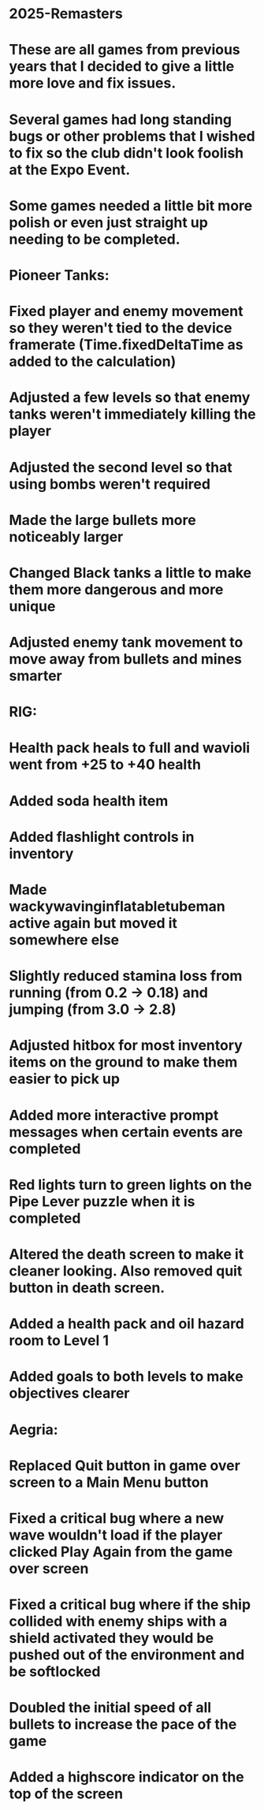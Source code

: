 # 2025-Remasters

# These are all games from previous years that I decided to give a little more love and fix issues. 

# Several games had long standing bugs or other problems that I wished to fix so the club didn't look foolish at the Expo Event.
# Some games needed a little bit more polish or even just straight up needing to be completed.



# Pioneer Tanks:
# Fixed player and enemy movement so they weren't tied to the device framerate (Time.fixedDeltaTime as added to the calculation)
# Adjusted a few levels so that enemy tanks weren't immediately killing the player
# Adjusted the second level so that using bombs weren't required
# Made the large bullets more noticeably larger
# Changed Black tanks a little to make them more dangerous and more unique
# Adjusted enemy tank movement to move away from bullets and mines smarter

# RIG:
# Health pack heals to full and wavioli went from +25 to +40 health
# Added soda health item
# Added flashlight controls in inventory
# Made wackywavinginflatabletubeman active again but moved it somewhere else
# Slightly reduced stamina loss from running (from 0.2 -> 0.18) and jumping (from 3.0 -> 2.8)
# Adjusted hitbox for most inventory items on the ground to make them easier to pick up
# Added more interactive prompt messages when certain events are completed
# Red lights turn to green lights on the Pipe Lever puzzle when it is completed
# Altered the death screen to make it cleaner looking. Also removed quit button in death screen.
# Added a health pack and oil hazard room to Level 1
# Added goals to both levels to make objectives clearer

# Aegria:
# Replaced Quit button in game over screen to a Main Menu button
# Fixed a critical bug where a new wave wouldn't load if the player clicked Play Again from the game over screen
# Fixed a critical bug where if the ship collided with enemy ships with a shield activated they would be pushed out of the environment and be softlocked
# Doubled the initial speed of all bullets to increase the pace of the game
# Added a highscore indicator on the top of the screen